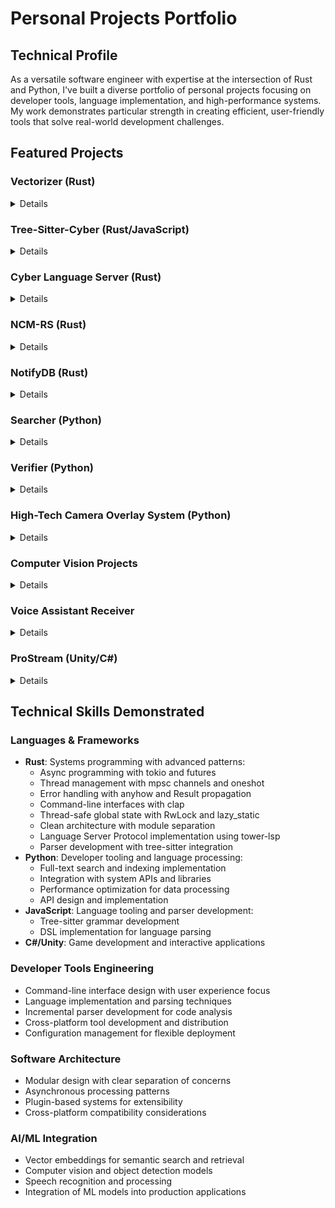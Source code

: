 <!-- ### Hi there 👋
<!-- [![instance-id's github stats](https://github-readme-stats.vercel.app/api?username=instance-id&theme=gruvbox&show_icons=true)](https://github.com/anuraghazra/github-readme-stats)  -->
<!-- [![instance-id's wakatime stats](https://github-readme-stats.vercel.app/api/wakatime?username=instanceid&theme=gruvbox&layout=compact&line_height=0)](https://github.com/anuraghazra/github-readme-stats)
<!--
**instance-id/instance-id** is a ✨ _special_ ✨ repository because its `README.md` (this file) appears on your GitHub profile.

Here are some ideas to get you started:

- 🔭 I’m currently working on ...
- 🌱 I’m currently learning ...
- 👯 I’m looking to collaborate on ...
- 🤔 I’m looking for help with ...
- 💬 Ask me about ...
- 📫 How to reach me: ...
- 😄 Pronouns: ...
- ⚡ Fun fact: ...
-->
 
# Personal Projects Portfolio

## Technical Profile
As a versatile software engineer with expertise at the intersection of Rust and Python, I've built a diverse portfolio of personal projects focusing on developer tools, language implementation, and high-performance systems. My work demonstrates particular strength in creating efficient, user-friendly tools that solve real-world development challenges.

## Featured Projects

### Vectorizer (Rust)

<details>
 
**Text Embedding Generator and Vector Database Integration**

- Built a high-performance text embedding tool in Rust that processes project files for AI retrieval
- Implemented integration with Qdrant vector database for storage and retrieval of embeddings
- Created a configuration system supporting both global and per-project settings
- Developed Neovim integration for automatic embedding of saved files
- Used the All-MiniLm-L12-V2 model for generating high-quality text embeddings

**Technical Highlights:**
- Implemented async processing with Tokio and thread management for optimal performance
- Designed a robust CLI with clap that follows modern design patterns similar to Ruff and uv
- Used mpsc channels and oneshot patterns for efficient inter-thread communication
- Leveraged lazy_static for thread-safe global configuration with RwLock
- Implemented sophisticated error handling with anyhow and custom error propagation
- Created command-line progress indicators with automatic refresh for better UX
</details>

### Tree-Sitter-Cyber (Rust/JavaScript)

<details>

**Custom Parser for the Cyber Language**
- Developed a complete Tree-sitter grammar for the Cyber scripting language
- Created syntax highlighting queries for advanced code visualization
- Implemented complex parsing rules to handle the language's unique syntax
- Built support for editor integration across multiple platforms

**Technical Highlights:**
- Created precise grammar definitions in JavaScript using Tree-sitter's DSL
- Implemented custom precedence rules for complex expression parsing
- Generated optimized Rust parser code from Tree-sitter grammar
- Developed custom highlighting queries for semantic tokens
- Built cross-platform compatibility with WASM compilation support

</details>

### Cyber Language Server (Rust)

<details>

**LSP Implementation for the Cyber Language**

- Developed a full Language Server Protocol implementation in Rust
- Created advanced language features including completions, diagnostics, and hover information
- Implemented document parsing and syntax validation
- Built with an extensible architecture for future language features

**Technical Highlights:**
- Used tower-lsp for async LSP communication with high performance
- Leveraged tree-sitter for incremental parsing and efficient syntax analysis
- Implemented concurrent document processing with Tokio and DashMap
- Designed thorough error handling with anyhow and custom error types
- Built with tracing for comprehensive logging and diagnostics

</details>

### NCM-RS (Rust)

<details>

**Neovim Configuration Manager**

- Built a Rust-based tool for managing multiple Neovim configurations
- Implemented symlink-based configuration switching with automatic backups
- Created a command-line interface for easy management of configurations
- Developed cross-platform compatibility for Linux and Windows

**Technical Highlights:**
- Designed a modular architecture with clear separation of concerns
- Implemented advanced configuration management with lazy_static and RwLock
- Created cross-platform abstractions for file paths using custom environment variable detection
- Leveraged clap for parser-based CLI design similar to modern Rust CLI tools
- Implemented comprehensive error handling with anyhow and Result propagation
- Followed best practices for command-line documentation and help text

</details>

### NotifyDB (Rust)

<details>

**Linux Notification Database and Manager**

- Created a Rust-based D-Bus notification store that captures and archives system notifications
- Developed a Flutter GUI frontend for viewing, filtering, and searching stored notifications
- Implemented real-time notification capturing with automatic database storage
- Built to solve a practical problem with incomplete notification information in Pop_OS

**Technical Highlights:**
- Native Rust implementation with D-Bus system integration
- SQLite database for efficient storage and retrieval
- Multi-threaded architecture handling both UI and background notification monitoring
- Cross-platform Flutter UI with responsive design

</details>

### Searcher (Python)

<details>
 
**Houdini Asset Search Tool**

- Developed a specialized search tool for Houdini, enabling efficient content discovery
- Implemented full-text search capabilities for finding assets across large libraries
- Built with compatibility across multiple Houdini versions (18.0-20.0)
- Created advanced indexing system for fast query responses

**Technical Highlights:**
- SQLite FTS5 (Full-Text Search) integration for powerful search capabilities
- Cross-platform implementation for Windows, Linux, and macOS
- Custom Python Panel UI integration for seamless Houdini embedding
- Optimized for performance with large asset libraries

</details>

### Verifier (Python)

<details>

**Asset Verification System**

- Developed a comprehensive verification system that integrates with Discord to validate legitimate asset purchases
- Created multi-asset verification with role-based permission management
- Implemented database storage for verified purchases to prevent invoice sharing
- Built Discord bot commands for self-service verification and administration

**Technical Highlights:**
- OAuth2 integration for secure authentication
- Multi-database support (SQLite, MySQL, MS SQL)
- Discord API integration with permission management
- Extensible design for adding new verification features

</details>

### High-Tech Camera Overlay System (Python)

<details>

**Advanced Visual Interface for Camera Feeds**

- Created a customizable video feed overlay system with high-tech visual interface
- Implemented dynamic grid overlay with motion detection highlighting
- Developed head tracking with animated reticle display
- Built person identification display panels for recognized individuals
- Added support for external motion detection data sources including ONVIF and ML models

**Technical Highlights:**
- GPU acceleration support for AMD, NVIDIA, and Jetson hardware
- Configurable through both command line and YAML configuration files
- Docker support for various hardware platforms
- Real-time video processing with optimized performance

</details>

### Computer Vision Projects

<details>

**Object Detection and Vision Processing Tools**

- Developed multiple computer vision applications focusing on real-time object detection
- Created systems for visual verification using computer vision techniques
- Built tools for analyzing and processing visual data with machine learning models
- Implemented cross-platform solutions that work on various hardware configurations

**Technical Highlights:**
- Integration with popular ML frameworks for vision processing
- Hardware acceleration for optimal performance
- Cross-platform compatibility and deployment options
- Practical applications solving real-world detection challenges
 
</details>

### Voice Assistant Receiver

<details>

**Voice Command Processing System**

- Developed a system for receiving and processing voice commands
- Integrated with speech recognition technologies for accurate transcription
- Created action handlers to respond to specific voice triggers
- Built a modular system extensible for various home automation needs

**Technical Highlights:**
- Low-latency audio processing pipeline
- Whisper integration for high-quality speech recognition
- Extensible plugin architecture for custom commands
- Cross-platform compatibility for various operating systems

</details>

### ProStream (Unity/C#)

<details>

**Advanced Scene Streaming System for Unity**

- Developed a sophisticated scene management solution that dynamically loads and unloads Unity scenes based on proximity
- Created an intuitive editor interface for configuring streaming distances and layer persistence
- Implemented a rule-based engine for matching and configuring scene components
- Designed a modular architecture with separate engines for operations, modifications, and rules
- Built comprehensive documentation with detailed workflows and setup guides

**Technical Highlights:**
- Custom Unity editor integration with intuitive UI
- Distance-based loading optimization system
- Persistent layer management for critical scene components
- Integration with Unity's prefab system for optimal scene organization

</details>

## Technical Skills Demonstrated

### Languages & Frameworks
- **Rust**: Systems programming with advanced patterns:
  - Async programming with tokio and futures
  - Thread management with mpsc channels and oneshot
  - Error handling with anyhow and Result propagation
  - Command-line interfaces with clap
  - Thread-safe global state with RwLock and lazy_static
  - Clean architecture with module separation
  - Language Server Protocol implementation using tower-lsp
  - Parser development with tree-sitter integration
- **Python**: Developer tooling and language processing:
  - Full-text search and indexing implementation
  - Integration with system APIs and libraries
  - Performance optimization for data processing
  - API design and implementation
- **JavaScript**: Language tooling and parser development:
  - Tree-sitter grammar development
  - DSL implementation for language parsing
- **C#/Unity**: Game development and interactive applications

### Developer Tools Engineering
- Command-line interface design with user experience focus
- Language implementation and parsing techniques
- Incremental parser development for code analysis
- Cross-platform tool development and distribution
- Configuration management for flexible deployment

### Software Architecture
- Modular design with clear separation of concerns
- Asynchronous processing patterns
- Plugin-based systems for extensibility
- Cross-platform compatibility considerations

### AI/ML Integration
- Vector embeddings for semantic search and retrieval
- Computer vision and object detection models
- Speech recognition and processing
- Integration of ML models into production applications
